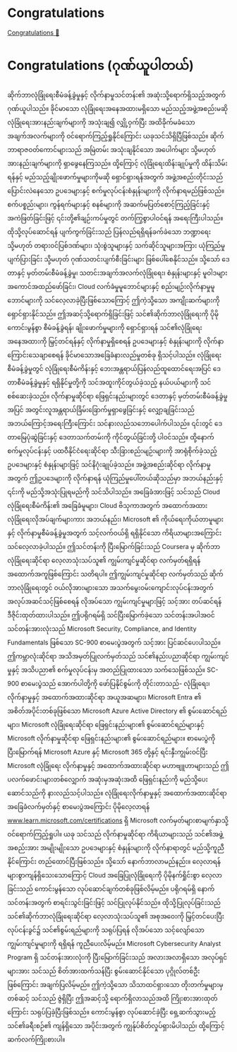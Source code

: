 # Congratulations

[Congratulations 🔗](https://www.coursera.org/learn/cybersecurity-management-and-compliance/lecture/xyMqJ/congratulations)

# Congratulations (ဂုဏ်ယူပါတယ်)

ဆိုက်ဘာလုံခြုံရေးစီမံခန့်ခွဲမှုနှင့် လိုက်နာမှုသင်တန်း၏ အဆုံးသို့ရောက်ရှိသည့်အတွက် ဂုဏ်ယူပါသည်။ ခိုင်မာသော လုံခြုံရေးအနေအထားမရှိသော မည်သည့်အဖွဲ့အစည်းမဆို လုံခြုံရေးအားနည်းချက်များကို အသုံးချ၍ လျှို့ဝှက်ပြီး အထိခိုက်မခံသော အချက်အလက်များကို ဝင်ရောက်ကြည့်ရှုနိုင်ကြောင်း ယခုသင်သိရှိပြီဖြစ်သည်။ ဆိုက်ဘာရာဇဝတ်ကောင်များသည် အမြဲတမ်း အသုံးချနိုင်သော အပေါက်များ သို့မဟုတ် အားနည်းချက်များကို ရှာဖွေနေကြသည်။ ထို့ကြောင့် လုံခြုံရေးထိန်းချုပ်မှုကို ထိန်းသိမ်းရန်နှင့် မည်သည့်ချိုးဖောက်မှုများကိုမဆို ရှောင်ရှားရန်အတွက် အဖွဲ့အစည်းတိုင်းသည် ပြောင်းလဲနေသော ဥပဒေများနှင့် စက်မှုလုပ်ငန်းစံနှုန်းများကို လိုက်နာရမည်ဖြစ်သည်။ စက်ပစ္စည်းများ၊ ကွန်ရက်များနှင့် စနစ်များကို အဆက်မပြတ်စောင့်ကြည့်ခြင်းနှင့် အကဲဖြတ်ခြင်းဖြင့် ၎င်းတို့၏ချဉ်းကပ်မှုတွင် တက်ကြွစွာပါဝင်ရန် အရေးကြီးပါသည်။ ထိုသို့လုပ်ဆောင်ရန် ပျက်ကွက်ခြင်းသည် ပြန်လည်ရရှိရန်ခက်ခဲသော ဘဏ္ဍာရေး သို့မဟုတ် တရားဝင်ပြစ်ဒဏ်များ၊ သုံးစွဲသူများနှင့် သက်ဆိုင်သူများအကြား ယုံကြည်မှုပျက်ပြားခြင်း သို့မဟုတ် ဂုဏ်သတင်းပျက်စီးခြင်းများ ဖြစ်ပေါ်စေနိုင်သည်။ သို့သော် ဒေတာနှင့် မှတ်တမ်းစီမံခန့်ခွဲမှု၊ သတင်းအချက်အလက်လုံခြုံရေး၊ စံနှုန်းများနှင့် မူဝါဒများ အကောင်အထည်ဖော်ခြင်း၊ Cloud လက်ခံမှုမူဘောင်များနှင့် စည်းမျဉ်းလိုက်နာမှုမူဘောင်များကို သင်လေ့လာခဲ့ပြီးဖြစ်သောကြောင့် ဤကဲ့သို့သော အကျိုးဆက်များကို ရှောင်ရှားနိုင်သည်။ ဤအဆင့်သို့ရောက်ရှိခြင်းဖြင့် သင်၏ဆိုက်ဘာလုံခြုံရေးကို ပိုမိုကောင်းမွန်စွာ စီမံခန့်ခွဲရန်၊ ချိုးဖောက်မှုများကို ရှောင်ရှားရန် သင်၏လုံခြုံရေးအနေအထားကို မြှင့်တင်ရန်နှင့် လိုက်နာမှုရှိစေရန် ဥပဒေများနှင့် စံနှုန်းများကို လိုက်နာကြောင်းသေချာစေရန် ခိုင်မာသောအခြေခံနားလည်မှုတစ်ခု ရှိသင့်ပါသည်။ လုံခြုံရေးစီမံခန့်ခွဲမှုတွင် လုံခြုံရေးစီမံကိန်းနှင့် ဘေးအန္တရာယ်ပြန်လည်ထူထောင်ရေးအပြင် ဒေတာစီမံခန့်ခွဲမှုနှင့် ရရှိနိုင်မှုတို့ကို သင်အထူးကိုင်တွယ်ခဲ့သည့် နယ်ပယ်များကို သင်စစ်ဆေးခဲ့သည်။ လိုက်နာမှုဆိုင်ရာ ဖြေရှင်းနည်းများတွင် ဒေတာနှင့် မှတ်တမ်းစီမံခန့်ခွဲမှုအပြင် အတွင်းလူအန္တရာယ်ခြိမ်းခြောက်မှုရှာဖွေခြင်းနှင့် လျှော့ချခြင်းသည် အဘယ်ကြောင့်အရေးကြီးကြောင်း သင်နားလည်သဘောပေါက်ပါသည်။ ၎င်းတွင် ဒေတာမြေပုံဆွဲခြင်းနှင့် ဒေတာသက်တမ်းကို ကိုင်တွယ်ခြင်းတို့ ပါဝင်သည်။ ထို့နောက် စက်မှုလုပ်ငန်းနှင့် ပထဝီနိုင်ငံရေးဆိုင်ရာ သီးခြားစည်းမျဉ်းများကို အာရုံစိုက်ခဲ့သည့် ဥပဒေများနှင့် စံနှုန်းများဖြင့် သင်နိဂုံးချုပ်ခဲ့သည်။ အဖွဲ့အစည်းဆိုင်ရာ လိုက်နာမှုအတွက် ဤဥပဒေများကို လိုက်နာရန် ယုံကြည်မှုပေါ်တယ်ဆိုသည်မှာ အဘယ်နည်းနှင့် ၎င်းကို မည်သို့အသုံးပြုရမည်ကို သင်သိပါသည်။ အခြေခံအားဖြင့် သင်သည် Cloud လုံခြုံရေးစီမံကိန်း၏ အခြေခံမူများ၊ Cloud ဗိသုကာအတွက် အထောက်အထားလုံခြုံရေးလိုအပ်ချက်များကား အဘယ်နည်း၊ Microsoft ၏ ကိုယ်ရေးကိုယ်တာမူများနှင့် လိုက်နာမှုစီမံခန့်ခွဲမှုအတွက် သင့်လက်ဝယ်ရှိ ရရှိနိုင်သော ကိရိယာများအကြောင်း သင်လေ့လာခဲ့ပါသည်။ ဤသင်တန်းကို ပြီးမြောက်ခြင်းသည် Coursera မှ ဆိုက်ဘာလုံခြုံရေးဆိုင်ရာ လေ့လာသုံးသပ်သူ၏ ကျွမ်းကျင်မှုဆိုင်ရာ လက်မှတ်ရရှိရန် အထောက်အကူဖြစ်ကြောင်း သတိရပါ။ ဤကျွမ်းကျင်မှုဆိုင်ရာ လက်မှတ်သည် ဆိုက်ဘာလုံခြုံရေးတွင် ဝယ်လိုအားများသော အသက်မွေးဝမ်းကျောင်းလုပ်ငန်းအတွက် အလုပ်အဆင်သင့်ဖြစ်စေရန် လိုအပ်သော ကျွမ်းကျင်မှုများဖြင့် သင့်အား တပ်ဆင်ရန် ဒီဇိုင်းထုတ်ထားပါသည်။ ဤပရိုဂရမ်ရှိ သင်ပြီးမြောက်ခဲ့သော သင်တန်းအပါအဝင် သင်တန်းအားလုံးသည် Microsoft Security, Compliance, and Identity Fundamentals ဖြစ်သော SC-900 စာမေးပွဲအတွက် သင့်အား ပြင်ဆင်ပေးပါသည်။ ဤကမ္ဘာလုံးဆိုင်ရာ အသိအမှတ်ပြုလက်မှတ်သည် သင်၏နည်းပညာဆိုင်ရာ ကျွမ်းကျင်မှုနှင့် အသိပညာ၏ စက်မှုလုပ်ငန်းမှ အတည်ပြုထားသော သက်သေဖြစ်သည်။ SC-900 စာမေးပွဲသည် အောက်ပါတို့ကို ဖော်ပြနိုင်စွမ်းကို တိုင်းတာသည်- လုံခြုံရေး၊ လိုက်နာမှုနှင့် အထောက်အထားဆိုင်ရာ အယူအဆများ၊ Microsoft Entra ၏ အစိတ်အပိုင်းတစ်ခုဖြစ်သော Microsoft Azure Active Directory ၏ စွမ်းဆောင်ရည်များ၊ Microsoft လုံခြုံရေးဆိုင်ရာ ဖြေရှင်းနည်းများ၏ စွမ်းဆောင်ရည်များနှင့် Microsoft လိုက်နာမှုဆိုင်ရာ ဖြေရှင်းနည်းများ၏ စွမ်းဆောင်ရည်များ။ စာမေးပွဲကို ပြီးမြောက်ရန် Microsoft Azure နှင့် Microsoft 365 တို့နှင့် ရင်းနှီးကျွမ်းဝင်ပြီး Microsoft လုံခြုံရေး လိုက်နာမှုနှင့် အထောက်အထားဆိုင်ရာ မဟာဗျူဟာများသည် ဤပလက်ဖောင်းများတစ်လျှောက် အဆုံးမှအဆုံးအထိ ဖြေရှင်းနည်းကို မည်သို့ပေးဆောင်သည်ကို နားလည်သင့်ပါသည်။ လုံခြုံရေးလိုက်နာမှုနှင့် အထောက်အထားဆိုင်ရာ အခြေခံလက်မှတ်နှင့် စာမေးပွဲအကြောင်း ပိုမိုလေ့လာရန် www.learn.microsoft.com/certifications ရှိ Microsoft လက်မှတ်များစာမျက်နှာသို့ ဝင်ရောက်ကြည့်ရှုပါ။ ယခု သင်သည် လိုက်နာမှုဆိုင်ရာ ကိရိယာများသည် သင်၏အဖွဲ့အစည်းအား အမျိုးမျိုးသော ဥပဒေများနှင့် စံနှုန်းများကို လိုက်နာရာတွင် မည်သို့ကူညီနိုင်ကြောင်း တည်ထောင်ပြီးဖြစ်သည်။ သို့သော် နောက်ဘာလာမည်နည်း။ လေ့လာရန် များစွာကျန်ရှိသေးသောကြောင့် Cloud အခြေပြုလုံခြုံရေးကို ပိုမိုနက်ရှိုင်းစွာ လေ့လာခြင်းသည် ကောင်းမွန်သော လုပ်ဆောင်ချက်တစ်ခုဖြစ်လိမ့်မည်။ ပရိုဂရမ်ရှိ နောက်သင်တန်းအတွက် စာရင်းသွင်းခြင်းဖြင့် သင်ပြုလုပ်နိုင်သည်။ ထိုသို့ပြုလုပ်ခြင်းသည် သင်၏ဆိုက်ဘာလုံခြုံရေးဆိုင်ရာ လေ့လာသုံးသပ်သူ၏ အစုအဝေးကို မြှင့်တင်ပေးပြီး လုပ်ငန်းခွင်၌ သင်၏စွမ်းရည်များကို သရုပ်ပြရန် လိုအပ်သော သင့်လျော်သော ကျွမ်းကျင်မှုများကို ရရှိရန် ကူညီပေးလိမ့်မည်။ Microsoft Cybersecurity Analyst Program ရှိ သင်တန်းအားလုံးကို ပြီးမြောက်ခြင်းသည် အလားအလာရှိသော အလုပ်ရှင်များအား သင်သည် စိတ်အားထက်သန်ပြီး စွမ်းဆောင်နိုင်သော ပုဂ္ဂိုလ်တစ်ဦးဖြစ်ကြောင်း အချက်ပြလိမ့်မည်။ ဤကဲ့သို့သော သိသာထင်ရှားသော တိုးတက်မှုများမှတစ်ဆင့် သင်သည် ဇွဲရှိပြီး ဤအဆင့်သို့ ရောက်ရှိလာသည်အထိ ကြိုးစားအားထုတ်ကြောင်း သရုပ်ပြခဲ့ပြီးဖြစ်သည်။ ကောင်းမွန်စွာ လုပ်ဆောင်ခဲ့ပြီး ရှေ့ဆက်သွားမည့် သင်၏ခရီးစဉ်၏ ကျန်ရှိသော အပိုင်းအတွက် ကျွန်ုပ်စိတ်လှုပ်ရှားမိပါသည်၊ ထို့ကြောင့် ဆက်လက်ကြိုးစားပါ။
